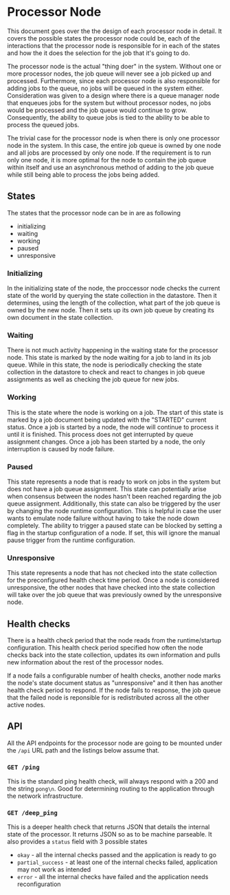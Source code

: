 # Processor Node

This document goes over the the design of each processor node in detail. It covers the possible states the processor node could be, each of the interactions that the processor node is responsible for in each of the states and how the it does the selection for the job that it's going to do.

The processor node is the actual "thing doer" in the system. Without one or more processor nodes, the job queue will never see a job picked up and processed. Furthermore, since each processor node is also responsible for adding jobs to the queue, no jobs will be queued in the system either. Consideration was given to a design where there is a queue manager node that enqueues jobs for the system but without processor nodes, no jobs would be processed and the job queue would continue to grow. Consequently, the ability to queue jobs is tied to the ability to be able to process the queued jobs.

The trivial case for the processor node is when there is only one processor node in the system. In this case, the entire job queue is owned by one node and all jobs are processed by only one node. If the requirement is to run only one node, it is more optimal for the node to contain the job queue within itself and use an asynchronous method of adding to the job queue while still being able to process the jobs being added.

## States

The states that the processor node can be in are as following

- initializing
- waiting
- working
- paused
- unresponsive

### Initializing

In the initializing state of the node, the proccessor node checks the current state of the world by querying the state collection in the datastore. Then it determines, using the length of the collection, what part of the job queue is owned by the new node. Then it sets up its own job queue by creating its own document in the state collection.

### Waiting

There is not much activity happening in the waiting state for the processor node. This state is marked by the node waiting for a job to land in its job queue. While in this state, the node is periodically checking the state collection in the datastore to check and react to changes in job queue assignments as well as checking the job queue for new jobs.

### Working

This is the state where the node is working on a job. The start of this state is marked by a job document being updated with the "STARTED" current status. Once a job is started by a node, the node will continue to process it until it is finished. This process does not get interrupted by queue assignment changes. Once a job has been started by a node, the only interruption is caused by node failure.

### Paused

This state represents a node that is ready to work on jobs in the system but does not have a job queue assignment. This state can potentially arise when consensus between the nodes hasn't been reached regarding the job queue assignment. Additionally, this state can also be triggered by the user by changing the node runtime configuration. This is helpful in case the user wants to emulate node failure without having to take the node down completely. The ability to trigger a paused state can be blocked by setting a flag in the startup configuration of a node. If set, this will ignore the manual pause trigger from the runtime configuration.

### Unresponsive

This state represents a node that has not checked into the state collection for the preconfigured health check time period. Once a node is considered unresponsive, the other nodes that have checked into the state collection will take over the job queue that was previously owned by the unresponsive node.

## Health checks

There is a health check period that the node reads from the runtime/startup configuration. This health check period specified how often the node checks back into the state collection, updates its own information and pulls new information about the rest of the processor nodes.

If a node fails a configurable number of health checks, another node marks the node's state document status as "unresponsive" and it then has another health check period to respond. If the node fails to response, the job queue that the failed node is reponsible for is redistributed across all the other active nodes.

## API

All the API endpoints for the processor node are going to be mounted under the `/api` URL path and the listings below assume that.

### `GET /ping`

This is the standard ping health check, will always respond with a 200 and the string `pong\n`. Good for determining routing to the application through the network infrastructure.

### `GET /deep_ping`

This is a deeper health check that returns JSON that details the internal state of the processor. It returns JSON so as to be machine parseable. It also provides a `status` field with 3 possible states

- `okay` - all the internal checks passed and the application is ready to go
- `partial_success` - at least one of the internal checks failed, application may not work as intended
- `error` - all the internal checks have failed and the application needs reconfiguration
